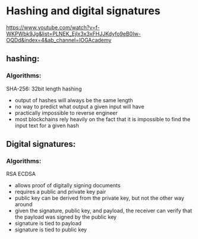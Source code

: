 # Hashing and digital signatures
https://www.youtube.com/watch?v=f-WKPWbk9Jg&list=PLNEK_Ejlx3x3xFHJJKdyfo9eB0Iw-OQDd&index=4&ab_channel=IOGAcademy

## hashing:

### Algorithms: 
SHA-256: 32bit length hashing

- output of hashes will always be the same length
- no way to predict what output a given input will have
- practically impossible to reverse engineer
- most blockchains rely heavily on the fact that it is impossible to find the input text for a given hash

## Digital signatures:

### Algorithms: 
RSA
ECDSA

- allows proof of digitally signing documents
- requires a public and private key pair
- public key can be derived from the private key, but not the other way around
- given the signature, public key, and payload, the receiver can verify that the payload was signed by the public key
- signature is tied to payload
- signature is tied to public key

